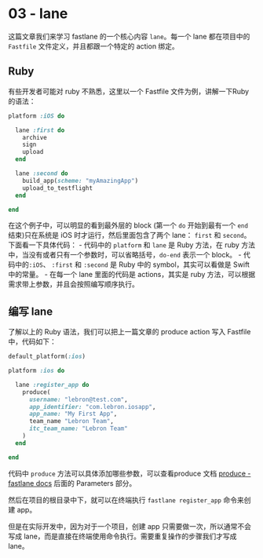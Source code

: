 # 03 - lane
这篇文章我们来学习 fastlane 的一个核心内容 `lane`。每一个 lane 都在项目中的 `Fastfile` 文件定义，并且都跟一个特定的 action 绑定。

## Ruby

有些开发者可能对 ruby 不熟悉，这里以一个 Fastfile 文件为例，讲解一下Ruby 的语法：

```ruby
platform :iOS do

  lane :first do
    archive
    sign
    upload
  end

  lane :second do
    build_app(scheme: "myAmazingApp")
    upload_to_testflight
  end

end
```

在这个例子中，可以明显的看到最外层的 block (第一个 `do` 开始到最有一个 `end` 结束)只在系统是 iOS 时才运行，然后里面包含了两个 lane： `first` 和 `second`。 下面看一下具体代码：
	- 代码中的 `platform` 和 `lane` 是 Ruby 方法，在 ruby 方法中，当没有或者只有一个参数时，可以省略括号，`do-end` 表示一个 block。
	- 代码中的`:iOS`、 `:first` 和 `:second` 是 Ruby 中的 symbol，其实可以看做是 Swift 中的常量。
	- 在每一个 lane 里面的代码是 actions，其实是 ruby 方法，可以根据需求带上参数，并且会按照编写顺序执行。

## 编写 lane

了解以上的 Ruby 语法，我们可以把上一篇文章的 produce action 写入 Fastfile 中，代码如下：

```ruby
default_platform(:ios)

platform :ios do

  lane :register_app do
    produce(
      username: "lebron@test.com",
      app_identifier: "com.lebron.iosapp",
      app_name: "My First App",
      team_name "Lebron Team",
      itc_team_name: "Lebron Team"
    )
  end

end
```

代码中 `produce` 方法可以具体添加哪些参数，可以查看produce 文档 [produce - fastlane docs](https://docs.fastlane.tools/actions/produce/#produce) 后面的 Parameters 部分。

然后在项目的根目录中下，就可以在终端执行 `fastlane register_app` 命令来创建 app。

但是在实际开发中，因为对于一个项目，创建 app 只需要做一次，所以通常不会写成 lane，而是直接在终端使用命令执行。需要重复操作的步骤我们才写成lane。
